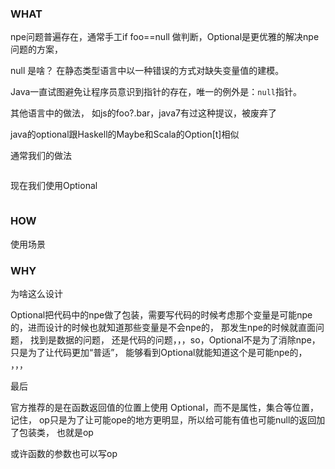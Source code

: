 ### WHAT

npe问题普遍存在，通常手工if foo==null 做判断，Optional是更优雅的解决npe问题的方案，

null 是啥？ 在静态类型语言中以一种错误的方式对缺失变量值的建模。

Java一直试图避免让程序员意识到指针的存在，唯一的例外是：`null`指针。

其他语言中的做法， 如js的foo?.bar，java7有过这种提议，被废弃了

java的optional跟Haskell的Maybe和Scala的Option[t]相似

通常我们的做法

```java

```

现在我们使用Optional

```java

```

### HOW

使用场景



### WHY

为啥这么设计

Optional把代码中的npe做了包装，需要写代码的时候考虑那个变量是可能npe的，进而设计的时候也就知道那些变量是不会npe的， 那发生npe的时候就直面问题， 找到是数据的问题， 还是代码的问题，，，so，Optional不是为了消除npe， 只是为了让代码更加“普适”， 能够看到Optional就能知道这个是可能npe的， ，，，



最后

官方推荐的是在函数返回值的位置上使用 Optional，而不是属性，集合等位置，记住， op只是为了让可能ope的地方更明显，所以给可能有值也可能null的返回加了包装类， 也就是op

或许函数的参数也可以写op